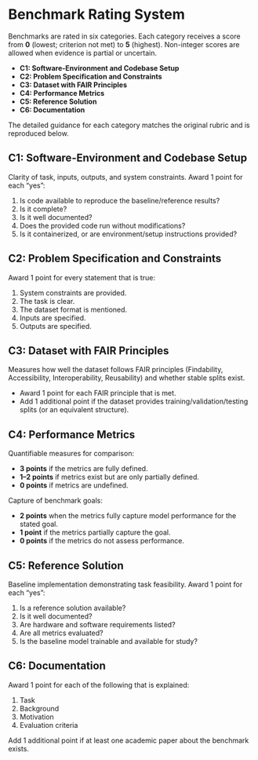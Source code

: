 # Benchmark Rating System

Benchmarks are rated in six categories. Each category receives a score from **0** (lowest; criterion not met) to **5** (highest). Non-integer scores are allowed when evidence is partial or uncertain.

- **C1: Software-Environment and Codebase Setup**
- **C2: Problem Specification and Constraints**
- **C3: Dataset with FAIR Principles**
- **C4: Performance Metrics**
- **C5: Reference Solution**
- **C6: Documentation**

The detailed guidance for each category matches the original rubric and is reproduced below.

## C1: Software-Environment and Codebase Setup

Clarity of task, inputs, outputs, and system constraints. Award 1 point for each “yes”:

1. Is code available to reproduce the baseline/reference results?
2. Is it complete?
3. Is it well documented?
4. Does the provided code run without modifications?
5. Is it containerized, or are environment/setup instructions provided?

## C2: Problem Specification and Constraints

Award 1 point for every statement that is true:

1. System constraints are provided.
2. The task is clear.
3. The dataset format is mentioned.
4. Inputs are specified.
5. Outputs are specified.

## C3: Dataset with FAIR Principles

Measures how well the dataset follows FAIR principles (Findability, Accessibility, Interoperability, Reusability) and whether stable splits exist.

- Award 1 point for each FAIR principle that is met.
- Add 1 additional point if the dataset provides training/validation/testing splits (or an equivalent structure).

## C4: Performance Metrics

Quantifiable measures for comparison:

- **3 points** if the metrics are fully defined.
- **1–2 points** if metrics exist but are only partially defined.
- **0 points** if metrics are undefined.

Capture of benchmark goals:

- **2 points** when the metrics fully capture model performance for the stated goal.
- **1 point** if the metrics partially capture the goal.
- **0 points** if the metrics do not assess performance.

## C5: Reference Solution

Baseline implementation demonstrating task feasibility. Award 1 point for each “yes”:

1. Is a reference solution available?
2. Is it well documented?
3. Are hardware and software requirements listed?
4. Are all metrics evaluated?
5. Is the baseline model trainable and available for study?

## C6: Documentation

Award 1 point for each of the following that is explained:

1. Task
2. Background
3. Motivation
4. Evaluation criteria

Add 1 additional point if at least one academic paper about the benchmark exists.
